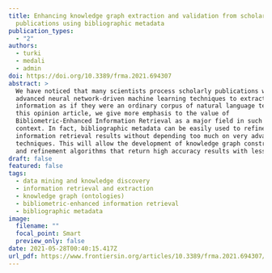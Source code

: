 ```yaml
---
title: Enhancing knowledge graph extraction and validation from scholarly
  publications using bibliographic metadata
publication_types:
  - "2"
authors:
  - turki
  - medali
  - admin
doi: https://doi.org/10.3389/frma.2021.694307
abstract: >
  We have noticed that many scientists process scholarly publications with
  advanced neural network-driven machine learning techniques to extract semantic
  information as if they were an ordinary corpus of natural language texts. In
  this opinion article, we give more emphasis to the value of
  Bibliometric-Enhanced Information Retrieval as a major field in such a
  context. In fact, bibliographic metadata can be easily used to refine
  information retrieval results without depending too much on very advanced
  techniques. This will allow the development of knowledge graph construction
  and refinement algorithms that return high accuracy results with less effort.
draft: false
featured: false
tags:
  - data mining and knowledge discovery
  - information retrieval and extraction
  - knowledge graph (ontologies)
  - bibliometric-enhanced information retrieval
  - bibliographic metadata
image:
  filename: ""
  focal_point: Smart
  preview_only: false
date: 2021-05-28T00:40:15.417Z
url_pdf: https://www.frontiersin.org/articles/10.3389/frma.2021.694307/full
---
```

